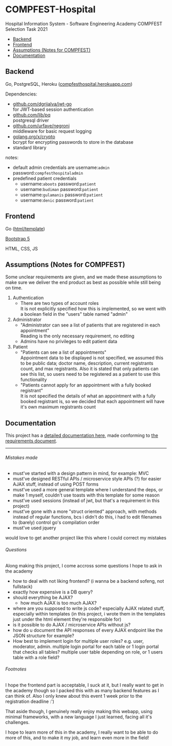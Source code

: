 # COMPFEST-Hospital
Hospital Information System - Software Engineering Academy COMPFEST Selection Task 2021

  - [Backend](#backend)
  - [Frontend](#frontend)
  - [Assumptions (Notes for COMPFEST)](#assumptions-notes-for-compfest)
  - [Documentation](#documentation)

## Backend

Go, PostgreSQL, Heroku ([compfesthospital.herokuapp.com](https://compfesthospital.herokuapp.com/))

Dependencies:
- [github.com/dgrijalva/jwt-go](https://pkg.go.dev/github.com/dgrijalva/jwt-go) \
  for JWT-based session authentication
- [github.com/lib/pq](https://pkg.go.dev/github.com/lib/pq) \
  postgresql driver
- [github.com/urfave/negroni](https://pkg.go.dev/github.com/urfave/negroni) \
  middleware for basic request logging
- [golang.org/x/crypto](https://pkg.go.dev/crypto) \
  bcrypt for encrypting passwords to store in the database
- standard library

notes:
- default admin credentials are username:`admin` password:`compfesthospitaladmin`
- predefined patient credentials
  - username:`aboots` password:`patient`
  - username:`budiman` password:`patient`
  - username:`gulamanis` password:`patient`
  - username:`denic` password:`patient`

## Frontend

Go ([html/template](https://pkg.go.dev/html/template))

[Bootstrap 5](https://getbootstrap.com/)

HTML, CSS, JS

## Assumptions (Notes for COMPFEST)

Some unclear requirements are given, and we made these assumptions to make sure we deliver the end product as best as possible while still being on time.

1. Authentication
   - There are two types of account roles \
     It is not explicitly specified how this is implemented, so we went with a boolean field in the "users" table named "admin"
2. Administrator
   - "Administrator can see a list of patients that are registered in each appointment" \
     Reading is the only necessary requirement, no editing
   - Admins have no privileges to edit patient data
3. Patient
   - "Patients can see a list of appointments" \
     Appointment data to be displayed is not specified, we assumed this to be public data; doctor name, description, current registrants count, and max registrants. Also it is stated that only patients can see this list, so users need to be registered as a patient to use this functionality
   - "Patients cannot apply for an appointment with a fully booked registrant" \
     It is not specified the details of what an appointment with a fully booked registrant is, so we decided that each appointment will have it's own maximum registrants count

## Documentation

This project has a [detailed documentation here](docs/spec.md), made conforming to [the requirements document](docs/requirements.pdf).

___

###### Mistakes made

- must've started with a design pattern in mind, for example: MVC
- must've designed RESTful APIs / microservice style APIs (?) for easier AJAX stuff, instead of using POST forms
- must've used a more general template where I understand the deps, or make 1 myself, couldn't use toasts with this template for some reason
- must've used sessions (instead of jwt, but that's a requirement in this project)
- must've gone with a more "struct oriented" approach, with methods instead of regular functions, bcs i didn't do this, i had to edit filenames to (barely) control go's compilation order
- must've used jquery

would love to get another project like this where I could correct my mistakes

###### Questions

Along making this project, I come accross some questions I hope to ask in the academy

- how to deal with not liking frontend? (i wanna be a backend sofeng, not fullstack)
- exactly how expensive is a DB query?
- should everything be AJAX?
  - how much AJAX is too much AJAX?
- where are you supposed to write js code? especially AJAX related stuff, especially within templates (in this project, i wrote them in the templates just under the html element they're responsible for)
- is it possible to do AJAX / microservice APIs without js?
- how do u document the API responses of every AJAX endpoint like the JSON structure for example?
- How best to implement login for multiple user roles? e.g. user, moderator, admin. multiple login portal for each table or 1 login portal that checks all tables? multiple user table depending on role, or 1 users table with a role field?

###### Footnotes

I hope the frontend part is acceptable, I suck at it, but I really want to get in the academy though so I packed this with as many backend features as I can think of. Also I only knew about this event 1 week prior to the registration deadline :')

That aside though, I genuinely really enjoy making this webapp, using minimal frameworks, with a new language I just learned, facing all it's challenges.

I hope to learn more of this in the academy, I really want to be able to do more of this, and to make it my job, and learn even more in the field!

